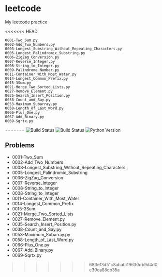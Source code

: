 # leetcode
My leetcode practice

<<<<<<< HEAD
```
0001-Two_Sum.py
0002-Add_Two_Numbers.py
0003-Longest_Substring_Without_Repeating_Characters.py
0005-Longest_Palindromic_Substring.py
0006-ZigZag_Conversion.py
0007-Reverse_Integer.py
0008-String_to_Integer.py
0009-Palindrome_Number.py
0011-Container_With_Most_Water.py
0014-Longest_Common_Prefix.py
0015-3Sum.py
0021-Merge_Two_Sorted_Lists.py
0027-Remove_Element.py
0035-Search_Insert_Position.py
0038-Count_and_Say.py
0053-Maximum_Subarray.py
0058-Length_of_Last_Word.py
0066-Plus_One.py
0067-Add_Binary.py
0069-Sqrtx.py
``` 
=======
![Build Status](https://github.com/jhaowunhuang/leetcode/workflows/KotlinApp/badge.svg)
![Build Status](https://github.com/jhaowunhuang/leetcode/workflows/PythonApp/badge.svg)
![Python Version](https://img.shields.io/badge/Python-3.5%20%2F%203.6%20%2F%203.7%20%2F%203.8-yellowgreen)

## Problems

* 0001-Two_Sum
* 0002-Add_Two_Numbers
* 0003-Longest_Substring_Without_Repeating_Characters
* 0005-Longest_Palindromic_Substring
* 0006-ZigZag_Conversion
* 0007-Reverse_Integer
* 0008-String_to_Integer
* 0008-String_to_Integer
* 0011-Container_With_Most_Water
* 0014-Longest_Common_Prefix
* 0015-3Sum
* 0021-Merge_Two_Sorted_Lists
* 0027-Remove_Element.py
* 0035-Search_Insert_Position.py
* 0038-Count_and_Say.py
* 0053-Maximum_Subarray.py
* 0058-Length_of_Last_Word.py
* 0066-Plus_One.py
* 0067-Add_Binary.py
* 0069-Sqrtx.py
>>>>>>> 683e13d51c8abafc19630db9d4d0e39ca88cb35a
